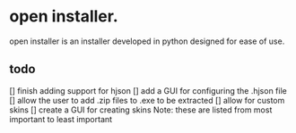 # open installer.
open installer is an installer developed in python designed for ease of use.

## todo
[] finish adding support for hjson
[] add a GUI for configuring the .hjson file
[] allow the user to add .zip files to .exe to be extracted
[] allow for custom skins 
[] create a GUI for creating skins
Note: these are listed from most important to least important